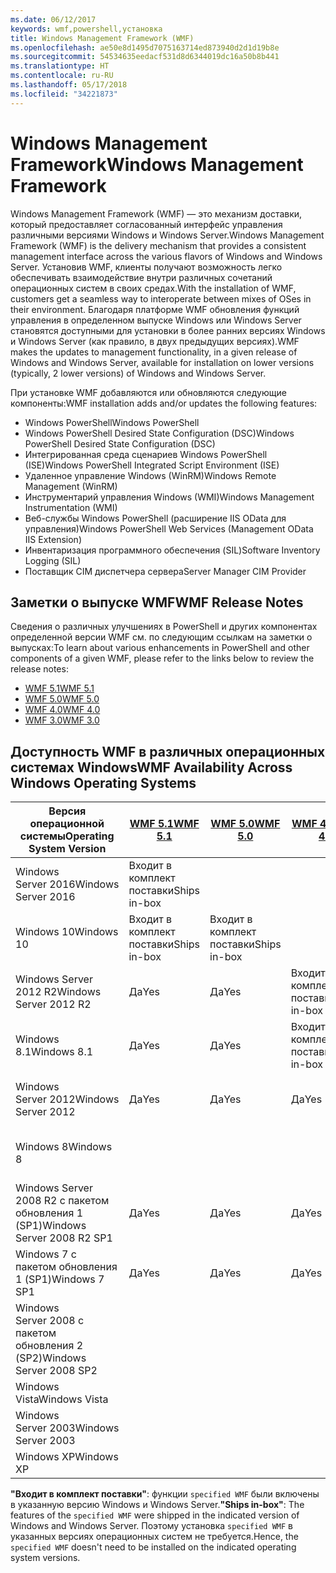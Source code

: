 ```yaml
---
ms.date: 06/12/2017
keywords: wmf,powershell,установка
title: Windows Management Framework (WMF)
ms.openlocfilehash: ae50e8d1495d7075163714ed873940d2d1d19b8e
ms.sourcegitcommit: 54534635eedacf531d8d6344019dc16a50b8b441
ms.translationtype: HT
ms.contentlocale: ru-RU
ms.lasthandoff: 05/17/2018
ms.locfileid: "34221873"
---
```

# <a name="windows-management-framework"></a><span data-ttu-id="62fa2-103">Windows Management Framework</span><span class="sxs-lookup"><span data-stu-id="62fa2-103">Windows Management Framework</span></span>

<span data-ttu-id="62fa2-104">Windows Management Framework (WMF) — это механизм доставки, который предоставляет согласованный интерфейс управления различными версиями Windows и Windows Server.</span><span class="sxs-lookup"><span data-stu-id="62fa2-104">Windows Management Framework (WMF) is the delivery mechanism that provides a consistent management interface across the various flavors of Windows and Windows Server.</span></span>
<span data-ttu-id="62fa2-105">Установив WMF, клиенты получают возможность легко обеспечивать взаимодействие внутри различных сочетаний операционных систем в своих средах.</span><span class="sxs-lookup"><span data-stu-id="62fa2-105">With the installation of WMF, customers get a seamless way to interoperate between mixes of OSes in their environment.</span></span>
<span data-ttu-id="62fa2-106">Благодаря платформе WMF обновления функций управления в определенном выпуске Windows или Windows Server становятся доступными для установки в более ранних версиях Windows и Windows Server (как правило, в двух предыдущих версиях).</span><span class="sxs-lookup"><span data-stu-id="62fa2-106">WMF makes the updates to management functionality, in a given release of Windows and Windows Server, available for installation on lower versions (typically, 2 lower versions) of Windows and Windows Server.</span></span>

<span data-ttu-id="62fa2-107">При установке WMF добавляются или обновляются следующие компоненты:</span><span class="sxs-lookup"><span data-stu-id="62fa2-107">WMF installation adds and/or updates the following features:</span></span>

- <span data-ttu-id="62fa2-108">Windows PowerShell</span><span class="sxs-lookup"><span data-stu-id="62fa2-108">Windows PowerShell</span></span>
- <span data-ttu-id="62fa2-109">Windows PowerShell Desired State Configuration (DSC)</span><span class="sxs-lookup"><span data-stu-id="62fa2-109">Windows PowerShell Desired State Configuration (DSC)</span></span>
- <span data-ttu-id="62fa2-110">Интегрированная среда сценариев Windows PowerShell (ISE)</span><span class="sxs-lookup"><span data-stu-id="62fa2-110">Windows PowerShell Integrated Script Environment (ISE)</span></span>
- <span data-ttu-id="62fa2-111">Удаленное управление Windows (WinRM)</span><span class="sxs-lookup"><span data-stu-id="62fa2-111">Windows Remote Management (WinRM)</span></span>
- <span data-ttu-id="62fa2-112">Инструментарий управления Windows (WMI)</span><span class="sxs-lookup"><span data-stu-id="62fa2-112">Windows Management Instrumentation (WMI)</span></span>
- <span data-ttu-id="62fa2-113">Веб-службы Windows PowerShell (расширение IIS OData для управления)</span><span class="sxs-lookup"><span data-stu-id="62fa2-113">Windows PowerShell Web Services (Management OData IIS Extension)</span></span>
- <span data-ttu-id="62fa2-114">Инвентаризация программного обеспечения (SIL)</span><span class="sxs-lookup"><span data-stu-id="62fa2-114">Software Inventory Logging (SIL)</span></span>
- <span data-ttu-id="62fa2-115">Поставщик CIM диспетчера сервера</span><span class="sxs-lookup"><span data-stu-id="62fa2-115">Server Manager CIM Provider</span></span>

## <a name="wmf-release-notes"></a><span data-ttu-id="62fa2-116">Заметки о выпуске WMF</span><span class="sxs-lookup"><span data-stu-id="62fa2-116">WMF Release Notes</span></span>

<span data-ttu-id="62fa2-117">Сведения о различных улучшениях в PowerShell и других компонентах определенной версии WMF см. по следующим ссылкам на заметки о выпусках:</span><span class="sxs-lookup"><span data-stu-id="62fa2-117">To learn about various enhancements in PowerShell and other components of a given WMF, please refer to the links below to review the release notes:</span></span>

- [<span data-ttu-id="62fa2-118">WMF 5.1</span><span class="sxs-lookup"><span data-stu-id="62fa2-118">WMF 5.1</span></span>](5.1/release-notes.md)
- [<span data-ttu-id="62fa2-119">WMF 5.0</span><span class="sxs-lookup"><span data-stu-id="62fa2-119">WMF 5.0</span></span>](5.0/releasenotes.md)
- [<span data-ttu-id="62fa2-120">WMF 4.0</span><span class="sxs-lookup"><span data-stu-id="62fa2-120">WMF 4.0</span></span>](https://download.microsoft.com/download/3/D/6/3D61D262-8549-4769-A660-230B67E15B25/Windows%20Management%20Framework%204%200%20Release%20Notes.docx)
- [<span data-ttu-id="62fa2-121">WMF 3.0</span><span class="sxs-lookup"><span data-stu-id="62fa2-121">WMF 3.0</span></span>](https://download.microsoft.com/download/E/7/6/E76850B8-DA6E-4FF5-8CCE-A24FC513FD16/WMF%203%20Release%20Notes.docx)

## <a name="wmf-availability-across-windows-operating-systems"></a><span data-ttu-id="62fa2-122">Доступность WMF в различных операционных системах Windows</span><span class="sxs-lookup"><span data-stu-id="62fa2-122">WMF Availability Across Windows Operating Systems</span></span>

| <span data-ttu-id="62fa2-123">Версия операционной системы</span><span class="sxs-lookup"><span data-stu-id="62fa2-123">Operating System Version</span></span> | [<span data-ttu-id="62fa2-124">WMF 5.1</span><span class="sxs-lookup"><span data-stu-id="62fa2-124">WMF 5.1</span></span>](https://aka.ms/wmf51download) | [<span data-ttu-id="62fa2-125">WMF 5.0</span><span class="sxs-lookup"><span data-stu-id="62fa2-125">WMF 5.0</span></span>](https://aka.ms/wmf5download) | [<span data-ttu-id="62fa2-126">WMF 4.0</span><span class="sxs-lookup"><span data-stu-id="62fa2-126">WMF 4.0</span></span>](https://aka.ms/wmf4download) |  [<span data-ttu-id="62fa2-127">WMF 3.0</span><span class="sxs-lookup"><span data-stu-id="62fa2-127">WMF 3.0</span></span>](https://aka.ms/wmf3download) | [<span data-ttu-id="62fa2-128">WMF 2.0</span><span class="sxs-lookup"><span data-stu-id="62fa2-128">WMF 2.0</span></span>](https://aka.ms/wmf2download) |
| ------------------------ | ----------- | ----------- | ----------- | ------------ |  ------------- |
| <span data-ttu-id="62fa2-129">Windows Server 2016</span><span class="sxs-lookup"><span data-stu-id="62fa2-129">Windows Server 2016</span></span> | <span data-ttu-id="62fa2-130">Входит в комплект поставки</span><span class="sxs-lookup"><span data-stu-id="62fa2-130">Ships in-box</span></span> |  |  |  |  |
| <span data-ttu-id="62fa2-131">Windows 10</span><span class="sxs-lookup"><span data-stu-id="62fa2-131">Windows 10</span></span> | <span data-ttu-id="62fa2-132">Входит в комплект поставки</span><span class="sxs-lookup"><span data-stu-id="62fa2-132">Ships in-box</span></span> | <span data-ttu-id="62fa2-133">Входит в комплект поставки</span><span class="sxs-lookup"><span data-stu-id="62fa2-133">Ships in-box</span></span>  | | | |
| <span data-ttu-id="62fa2-134">Windows Server 2012 R2</span><span class="sxs-lookup"><span data-stu-id="62fa2-134">Windows Server 2012 R2</span></span>| <span data-ttu-id="62fa2-135">Да</span><span class="sxs-lookup"><span data-stu-id="62fa2-135">Yes</span></span> | <span data-ttu-id="62fa2-136">Да</span><span class="sxs-lookup"><span data-stu-id="62fa2-136">Yes</span></span> | <span data-ttu-id="62fa2-137">Входит в комплект поставки</span><span class="sxs-lookup"><span data-stu-id="62fa2-137">Ships in-box</span></span> |  |  |
| <span data-ttu-id="62fa2-138">Windows 8.1</span><span class="sxs-lookup"><span data-stu-id="62fa2-138">Windows 8.1</span></span> | <span data-ttu-id="62fa2-139">Да</span><span class="sxs-lookup"><span data-stu-id="62fa2-139">Yes</span></span> | <span data-ttu-id="62fa2-140">Да</span><span class="sxs-lookup"><span data-stu-id="62fa2-140">Yes</span></span> |  <span data-ttu-id="62fa2-141">Входит в комплект поставки</span><span class="sxs-lookup"><span data-stu-id="62fa2-141">Ships in-box</span></span> |  |  |
| <span data-ttu-id="62fa2-142">Windows Server 2012</span><span class="sxs-lookup"><span data-stu-id="62fa2-142">Windows Server 2012</span></span> | <span data-ttu-id="62fa2-143">Да</span><span class="sxs-lookup"><span data-stu-id="62fa2-143">Yes</span></span> | <span data-ttu-id="62fa2-144">Да</span><span class="sxs-lookup"><span data-stu-id="62fa2-144">Yes</span></span> | <span data-ttu-id="62fa2-145">Да</span><span class="sxs-lookup"><span data-stu-id="62fa2-145">Yes</span></span> |  <span data-ttu-id="62fa2-146">Входит в комплект поставки</span><span class="sxs-lookup"><span data-stu-id="62fa2-146">Ships in-box</span></span> | |
| <span data-ttu-id="62fa2-147">Windows 8</span><span class="sxs-lookup"><span data-stu-id="62fa2-147">Windows 8</span></span> |  |  |  | <span data-ttu-id="62fa2-148">Входит в комплект поставки</span><span class="sxs-lookup"><span data-stu-id="62fa2-148">Ships in-box</span></span> | |
| <span data-ttu-id="62fa2-149">Windows Server 2008 R2 с пакетом обновления 1 (SP1)</span><span class="sxs-lookup"><span data-stu-id="62fa2-149">Windows Server 2008 R2 SP1</span></span> | <span data-ttu-id="62fa2-150">Да</span><span class="sxs-lookup"><span data-stu-id="62fa2-150">Yes</span></span> | <span data-ttu-id="62fa2-151">Да</span><span class="sxs-lookup"><span data-stu-id="62fa2-151">Yes</span></span> | <span data-ttu-id="62fa2-152">Да</span><span class="sxs-lookup"><span data-stu-id="62fa2-152">Yes</span></span> |  <span data-ttu-id="62fa2-153">Да</span><span class="sxs-lookup"><span data-stu-id="62fa2-153">Yes</span></span>| <span data-ttu-id="62fa2-154">Входит в комплект поставки</span><span class="sxs-lookup"><span data-stu-id="62fa2-154">Ships in-box</span></span> |
| <span data-ttu-id="62fa2-155">Windows 7 с пакетом обновления 1 (SP1)</span><span class="sxs-lookup"><span data-stu-id="62fa2-155">Windows 7 SP1</span></span>  | <span data-ttu-id="62fa2-156">Да</span><span class="sxs-lookup"><span data-stu-id="62fa2-156">Yes</span></span> | <span data-ttu-id="62fa2-157">Да</span><span class="sxs-lookup"><span data-stu-id="62fa2-157">Yes</span></span> | <span data-ttu-id="62fa2-158">Да</span><span class="sxs-lookup"><span data-stu-id="62fa2-158">Yes</span></span> | <span data-ttu-id="62fa2-159">Да</span><span class="sxs-lookup"><span data-stu-id="62fa2-159">Yes</span></span> | <span data-ttu-id="62fa2-160">Входит в комплект поставки</span><span class="sxs-lookup"><span data-stu-id="62fa2-160">Ships in-box</span></span> |
| <span data-ttu-id="62fa2-161">Windows Server 2008 с пакетом обновления 2 (SP2)</span><span class="sxs-lookup"><span data-stu-id="62fa2-161">Windows Server 2008 SP2</span></span> | | | | <span data-ttu-id="62fa2-162">Да</span><span class="sxs-lookup"><span data-stu-id="62fa2-162">Yes</span></span> | <span data-ttu-id="62fa2-163">Да</span><span class="sxs-lookup"><span data-stu-id="62fa2-163">Yes</span></span> |
| <span data-ttu-id="62fa2-164">Windows Vista</span><span class="sxs-lookup"><span data-stu-id="62fa2-164">Windows Vista</span></span> | | | | | <span data-ttu-id="62fa2-165">Да</span><span class="sxs-lookup"><span data-stu-id="62fa2-165">Yes</span></span> |
| <span data-ttu-id="62fa2-166">Windows Server 2003</span><span class="sxs-lookup"><span data-stu-id="62fa2-166">Windows Server 2003</span></span>| | | |  | <span data-ttu-id="62fa2-167">Да</span><span class="sxs-lookup"><span data-stu-id="62fa2-167">Yes</span></span> |
| <span data-ttu-id="62fa2-168">Windows XP</span><span class="sxs-lookup"><span data-stu-id="62fa2-168">Windows XP</span></span> | | | |  | <span data-ttu-id="62fa2-169">Да</span><span class="sxs-lookup"><span data-stu-id="62fa2-169">Yes</span></span> |

<span data-ttu-id="62fa2-170">**"Входит в комплект поставки"**: функции `specified WMF` были включены в указанную версию Windows и Windows Server.</span><span class="sxs-lookup"><span data-stu-id="62fa2-170">**"Ships in-box"**: The features of the `specified WMF` were shipped in the indicated version of  Windows and Windows Server.</span></span>
<span data-ttu-id="62fa2-171">Поэтому установка `specified WMF` в указанных версиях операционных систем не требуется.</span><span class="sxs-lookup"><span data-stu-id="62fa2-171">Hence, the `specified WMF` doesn't need to be installed on the indicated operating system versions.</span></span>
